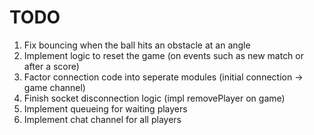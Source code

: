 TODO
====

1. Fix bouncing when the ball hits an obstacle at an angle 
2. Implement logic to reset the game (on events such as new match or after a score)
3. Factor connection code into seperate modules (initial connection -> game channel)
4. Finish socket disconnection logic (impl removePlayer on game)
5. Implement queueing for waiting players
6. Implement chat channel for all players